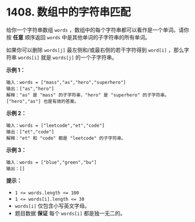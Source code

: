 # 1408. 数组中的字符串匹配

给你一个字符串数组 `words` ，数组中的每个字符串都可以看作是一个单词。请你按 **任意** 顺序返回 `words` 中是其他单词的子字符串的所有单词。

如果你可以删除 `words[j]` 最左侧和/或最右侧的若干字符得到 `word[i]` ，那么字符串 `words[i]` 就是 `words[j]` 的一个子字符串。

**示例 1：**

```()
输入：words = ["mass","as","hero","superhero"]
输出：["as","hero"]
解释："as" 是 "mass" 的子字符串，"hero" 是 "superhero" 的子字符串。
["hero","as"] 也是有效的答案。
```

**示例 2：**

```()
输入：words = ["leetcode","et","code"]
输出：["et","code"]
解释："et" 和 "code" 都是 "leetcode" 的子字符串。
```

**示例 3：**

```()
输入：words = ["blue","green","bu"]
输出：[]
```

**提示：**

- `1 <= words.length <= 100`
- `1 <= words[i].length <= 30`
- `words[i]` 仅包含小写英文字母。
- 题目数据 **保证** 每个 `words[i]` 都是独一无二的。
